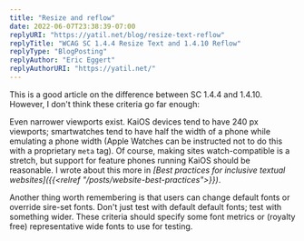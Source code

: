 ```yaml
---
title: "Resize and reflow"
date: 2022-06-07T23:38:39-07:00
replyURI: "https://yatil.net/blog/resize-text-reflow"
replyTitle: "WCAG SC 1.4.4 Resize Text and 1.4.10 Reflow"
replyType: "BlogPosting"
replyAuthor: "Eric Eggert"
replyAuthorURI: "https://yatil.net/"
---
```


This is a good article on the difference between SC 1.4.4 and 1.4.10. However, I don't think these criteria go far enough:

Even narrower viewports exist. KaiOS devices tend to have 240&nbsp;px viewports; smartwatches tend to have half the width of a phone while emulating a phone width (Apple Watches can be instructed not to do this with a proprietary `meta` tag). Of course, making sites watch-compatible is a stretch, but support for feature phones running KaiOS should be reasonable. I wrote about this more in <cite>[Best practices for inclusive textual websites]({{<relref "/posts/website-best-practices">}})</cite>.

Another thing worth remembering is that users can change default fonts or override sire-set fonts. Don't just test with default default fonts; test with something wider. These criteria should specify some font metrics or (royalty free) representative wide fonts to use for testing.
